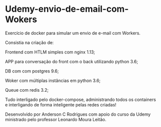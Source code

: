 # Udemy-envio-de-email-com-Wokers

Exercício de docker para simular um envio de e-mail com Workers.

Consistia na criação de:

Frontend com HTLM simples com nginx 1.13;

APP para conversação do front com o back utilizando python 3.6;

DB com com postgres 9.6;

Woker com múltiplas instâncias em python 3.6;

Queue com redis 3.2;

Tudo interligado pelo docker-compose, administrando todos os containers e interligando de forma inteligente pelas redes criadas!

Desenvolvido por Anderson C Rodrigues com apoio do curso da Udemy ministrado pelo professor Leonardo Moura Leitão.
